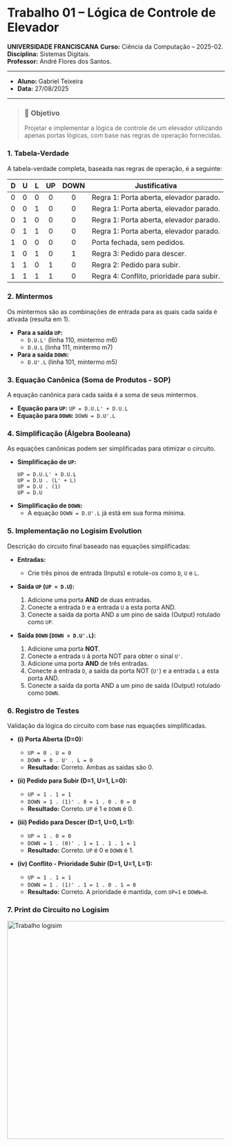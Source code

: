 # Trabalho 01 – Lógica de Controle de Elevador

**UNIVERSIDADE FRANCISCANA**
**Curso:** Ciência da Computação – 2025-02.  
**Disciplina:** Sistemas Digitais.  
**Professor:** André Flores dos Santos.

---

- **Aluno:** Gabriel Teixeira
- **Data:** 27/08/2025

---

> ### **🎯 Objetivo**
> Projetar e implementar a lógica de controle de um elevador utilizando apenas portas lógicas, com base nas regras de operação fornecidas.

### **1. Tabela-Verdade**

A tabela-verdade completa, baseada nas regras de operação, é a seguinte:

| D | U | L | UP | DOWN | Justificativa |
|---|---|---|:--:|:----:|---------------|
| 0 | 0 | 0 | 0  | 0    | Regra 1: Porta aberta, elevador parado. |
| 0 | 0 | 1 | 0  | 0    | Regra 1: Porta aberta, elevador parado. |
| 0 | 1 | 0 | 0  | 0    | Regra 1: Porta aberta, elevador parado. |
| 0 | 1 | 1 | 0  | 0    | Regra 1: Porta aberta, elevador parado. |
| 1 | 0 | 0 | 0  | 0    | Porta fechada, sem pedidos. |
| 1 | 0 | 1 | 0  | 1    | Regra 3: Pedido para descer. |
| 1 | 1 | 0 | 1  | 0    | Regra 2: Pedido para subir. |
| 1 | 1 | 1 | 1  | 0    | Regra 4: Conflito, prioridade para subir. |

### **2. Mintermos**

Os mintermos são as combinações de entrada para as quais cada saída é ativada (resulta em 1).

- **Para a saída `UP`:**
    - `D.U.L'` (linha 110, mintermo m6)
    - `D.U.L` (linha 111, mintermo m7)
- **Para a saída `DOWN`:**
    - `D.U'.L` (linha 101, mintermo m5)

### **3. Equação Canônica (Soma de Produtos - SOP)**

A equação canônica para cada saída é a soma de seus mintermos.

- **Equação para `UP`:** `UP = D.U.L' + D.U.L`
- **Equação para `DOWN`:** `DOWN = D.U'.L`

### **4. Simplificação (Álgebra Booleana)**

As equações canônicas podem ser simplificadas para otimizar o circuito.

- **Simplificação de `UP`:**
    ```
    UP = D.U.L' + D.U.L
    UP = D.U . (L' + L)
    UP = D.U . (1)
    UP = D.U
    ```
- **Simplificação de `DOWN`:**
    - A equação `DOWN = D.U'.L` já está em sua forma mínima.

### **5. Implementação no Logisim Evolution**

Descrição do circuito final baseado nas equações simplificadas:

- **Entradas:**
    - Crie três pinos de entrada (Inputs) e rotule-os como `D`, `U` e `L`.

- **Saída `UP` (`UP = D.U`):**
    1.  Adicione uma porta **AND** de duas entradas.
    2.  Conecte a entrada `D` e a entrada `U` a esta porta AND.
    3.  Conecte a saída da porta AND a um pino de saída (Output) rotulado como `UP`.

- **Saída `DOWN` (`DOWN = D.U'.L`):**
    1.  Adicione uma porta **NOT**.
    2.  Conecte a entrada `U` à porta NOT para obter o sinal `U'`.
    3.  Adicione uma porta **AND** de três entradas.
    4.  Conecte a entrada `D`, a saída da porta NOT (`U'`) e a entrada `L` a esta porta AND.
    5.  Conecte a saída da porta AND a um pino de saída (Output) rotulado como `DOWN`.

### **6. Registro de Testes**

Validação da lógica do circuito com base nas equações simplificadas.

- **(i) Porta Aberta (D=0):**
    - `UP = 0 . U = 0`
    - `DOWN = 0 . U' . L = 0`
    - **Resultado:** Correto. Ambas as saídas são 0.

- **(ii) Pedido para Subir (D=1, U=1, L=0):**
    - `UP = 1 . 1 = 1`
    - `DOWN = 1 . (1)' . 0 = 1 . 0 . 0 = 0`
    - **Resultado:** Correto. `UP` é 1 e `DOWN` é 0.

- **(iii) Pedido para Descer (D=1, U=0, L=1):**
    - `UP = 1 . 0 = 0`
    - `DOWN = 1 . (0)' . 1 = 1 . 1 . 1 = 1`
    - **Resultado:** Correto. `UP` é 0 e `DOWN` é 1.

- **(iv) Conflito - Prioridade Subir (D=1, U=1, L=1):**
    - `UP = 1 . 1 = 1`
    - `DOWN = 1 . (1)' . 1 = 1 . 0 . 1 = 0`
    - **Resultado:** Correto. A prioridade é mantida, com `UP=1` e `DOWN=0`.

### **7. Print do Circuito no Logisim**

<img width="712" height="504" alt="Trabalho logisim" src="https://github.com/user-attachments/assets/ac52038a-0772-478c-b80f-734d39513953" />
